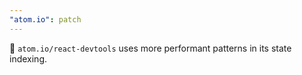 ```yaml
---
"atom.io": patch
---
```


🚀 `atom.io/react-devtools` uses more performant patterns in its state indexing.
